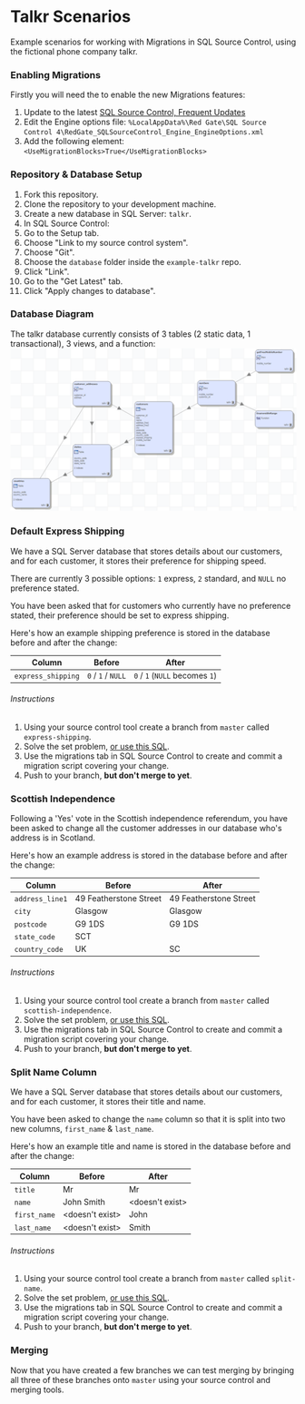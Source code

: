 # Talkr Scenarios
Example scenarios for working with Migrations in SQL Source Control, using the fictional phone company talkr.

### Enabling Migrations

Firstly you will need the to enable the new Migrations features:

1. Update to the latest [SQL Source Control, Frequent Updates](https://www.red-gate.com/products/sql-development/sql-source-control/frequent-updates)
2. Edit the Engine options file: `%LocalAppData%\Red Gate\SQL Source Control 4\RedGate_SQLSourceControl_Engine_EngineOptions.xml`
3. Add the following element: `<UseMigrationBlocks>True</UseMigrationBlocks>`

### Repository & Database Setup

1. Fork this repository.
2. Clone the repository to your development machine.
3. Create a new database in SQL Server: `talkr`.
4. In SQL Source Control:
  1. Go to the Setup tab.
  2. Choose "Link to my source control system".
  3. Choose "Git".
  4. Choose the `database` folder inside the `example-talkr` repo.
  5. Click "Link".
  6. Go to the "Get Latest" tab.
  7. Click "Apply changes to database".

### Database Diagram
The talkr database currently consists of 3 tables (2 static data, 1 transactional), 3 views, and a function:
![Talkr Database Diagram](/images/talkr_db_diagram.png)

### Default Express Shipping

We have a SQL Server database that stores details about our customers, and for each customer, it stores their preference for shipping speed.

There are currently 3 possible options: `1` express, `2` standard, and `NULL` no preference stated.

You have been asked that for customers who currently have no preference stated, their preference should be set to express shipping.

Here's how an example shipping preference is stored in the database before and after the change:

Column              | Before             | After
--------------------|--------------------|-------------------------------
`express_shipping`  | `0` / `1` / `NULL` | `0` / `1` (`NULL` becomes `1`)

###### Instructions
1. Using your source control tool create a branch from `master` called `express-shipping`.
2. Solve the set problem, [or use this SQL](/examples/express-shipping.sql).
3. Use the migrations tab in SQL Source Control to create and commit a migration script covering your change.
4. Push to your branch, **but don't merge to yet**.

### Scottish Independence

Following a 'Yes' vote in the Scottish independence referendum, you have been asked to change all the customer addresses in our database who's address is in Scotland.

Here's how an example address is stored in the database before and after the change:

Column              | Before                 | After
--------------------|------------------------|-----------------------
`address_line1`     | 49 Featherstone Street | 49 Featherstone Street
`city`              | Glasgow                | Glasgow
`postcode`          | G9 1DS                 | G9 1DS
`state_code`        | SCT                    |
`country_code`      | UK                     | SC

###### Instructions
1. Using your source control tool create a branch from `master` called `scottish-independence`.
2. Solve the set problem, [or use this SQL](/examples/scottish-independence.sql).
3. Use the migrations tab in SQL Source Control to create and commit a migration script covering your change.
4. Push to your branch, **but don't merge to yet**.

### Split Name Column

We have a SQL Server database that stores details about our customers, and for each customer, it stores their title and name.

You have been asked to change the `name` column so that it is split into two new columns, `first_name` & `last_name`.

Here's how an example title and name is stored in the database before and after the change:

Column       | Before          | After
-------------|-----------------|-----------------
`title`      | Mr              | Mr
`name`       | John Smith      | <doesn't exist>
`first_name` | <doesn't exist> | John
`last_name`  | <doesn't exist> | Smith

###### Instructions
1. Using your source control tool create a branch from `master` called `split-name`.
2. Solve the set problem, [or use this SQL](/examples/split-name.sql).
3. Use the migrations tab in SQL Source Control to create and commit a migration script covering your change.
4. Push to your branch, **but don't merge to yet**.

### Merging
Now that you have created a few branches we can test merging by bringing all three of these branches onto `master` using your source control and merging tools.
